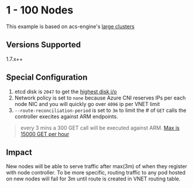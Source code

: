 # 1 - 100 Nodes

This example is based on acs-engine's [large clusters](https://github.com/Azure/acs-engine/tree/master/examples/largeclusters)


## Versions Supported

1.7.x++

## Special Configuration

1. etcd disk is `2047` to get the [highest disk i/o](https://docs.microsoft.com/en-us/azure/virtual-machines/windows/premium-storage)
2. Network policy is set to `none` because Azure CNI reserves IPs per each node NIC and you will quickly go over `4096` ip per VNET limit 
3. `--route-reconciliation-period` is set to `3m` to limit the # of `GET` calls the controller execites against ARM endpoints.

> every 3 mins a 300 GET call will be executed against ARM. [Max is 15000 GET per hour](https://docs.microsoft.com/en-us/azure/azure-resource-manager/resource-manager-request-limits)

## Impact

New nodes will be able to serve traffic after max(3m) of when they register with node controller. To be more specific, routing traffic to any pod hosted on new nodes will fail for 3m until route is created in VNET routing table. 


